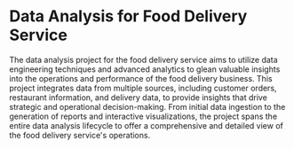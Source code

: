 # Data Analysis for Food Delivery Service  
    
The data analysis project for the food delivery service aims to utilize data engineering techniques and advanced analytics to glean valuable insights into the operations and performance of the food delivery business. This project integrates data from multiple sources, including customer orders, restaurant information, and delivery data, to provide insights that drive strategic and operational decision-making.
From initial data ingestion to the generation of reports and interactive visualizations, the project spans the entire data analysis lifecycle to offer a comprehensive and detailed view of the food delivery service's operations.
 
 
 
 
